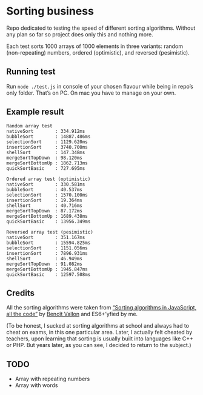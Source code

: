 # Sorting business

Repo dedicated to testing the speed of different sorting algorithms. Without any plan so far so project does only this and nothing more.

Each test sorts 1000 arrays of 1000 elements in three variants: random (non-repeating) numbers, ordered (optimistic), and reversed (pesimistic).

## Running test

Run `node ./test.js` in console of your chosen flavour while being in repo’s only folder. That’s on PC. On mac you have to manage on your own.

## Example result

```
Random array test
nativeSort        : 334.912ms
bubbleSort        : 14887.486ms
selectionSort     : 1129.620ms
insertionSort     : 3740.700ms
shellSort         : 147.348ms
mergeSortTopDown  : 98.120ms
mergeSortBottomUp : 1862.713ms
quickSortBasic    : 727.695ms

Ordered array test (optimistic)
nativeSort        : 330.581ms
bubbleSort        : 40.537ms
selectionSort     : 1570.100ms
insertionSort     : 19.364ms
shellSort         : 40.716ms
mergeSortTopDown  : 87.172ms
mergeSortBottomUp : 1689.438ms
quickSortBasic    : 13956.349ms

Reversed array test (pesimistic)
nativeSort        : 351.167ms
bubbleSort        : 15594.825ms
selectionSort     : 1151.056ms
insertionSort     : 7896.931ms
shellSort         : 46.949ms
mergeSortTopDown  : 91.082ms
mergeSortBottomUp : 1945.847ms
quickSortBasic    : 12597.508ms
```

## Credits

All the sorting algorithms were taken from [“Sorting algorithms in JavaScript, all the code”](http://blog.benoitvallon.com/sorting-algorithms-in-javascript/sorting-algorithms-in-javascript-all-the-code/) by [Benoît Vallon](https://twitter.com/benoitvallon) and ES6+’yfied by me.

(To be honest, I sucked at sorting algorithms at school and always had to cheat on exams, in this one particular area. Later, I actually felt cheated by teachers, upon learning that sorting is usually built into languages like C++ or PHP. But years later, as you can see, I decided to return to the subject.)

## TODO

* Array with repeating numbers
* Array with words
